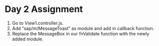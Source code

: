 # Day 2 Assignment

1. Go to View1.controller.js.
2. Add “sap/m/MessageToast” as module and add in callback function.
3. Replace the MessageBox in our fnValidate function with the newly added module.
